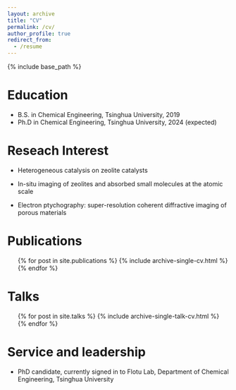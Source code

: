 ```yaml
---
layout: archive
title: "CV"
permalink: /cv/
author_profile: true
redirect_from:
  - /resume
---
```


{% include base_path %}

Education
======
* B.S. in Chemical Engineering, Tsinghua University, 2019
* Ph.D in Chemical Engineering, Tsinghua University, 2024 (expected)

Reseach Interest
======
* Heterogeneous catalysis on zeolite catalysts
* In-situ  imaging of zeolites and absorbed small molecules at the atomic scale

* Electron ptychography: super-resolution coherent diffractive imaging of porous materials

Publications
======
  <ul>{% for post in site.publications %}
    {% include archive-single-cv.html %}
  {% endfor %}</ul>

Talks
======
  <ul>{% for post in site.talks %}
    {% include archive-single-talk-cv.html %}
  {% endfor %}</ul>

Service and leadership
======
* PhD candidate, currently signed in to Flotu Lab, Department of Chemical Engineering, Tsinghua University
